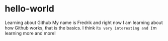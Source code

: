 # hello-world
Learning about Github
My name is Fredrik and right now I am learning about how Github works, that is the basics.
I think it`s very interesting and I`m learning more and more!
